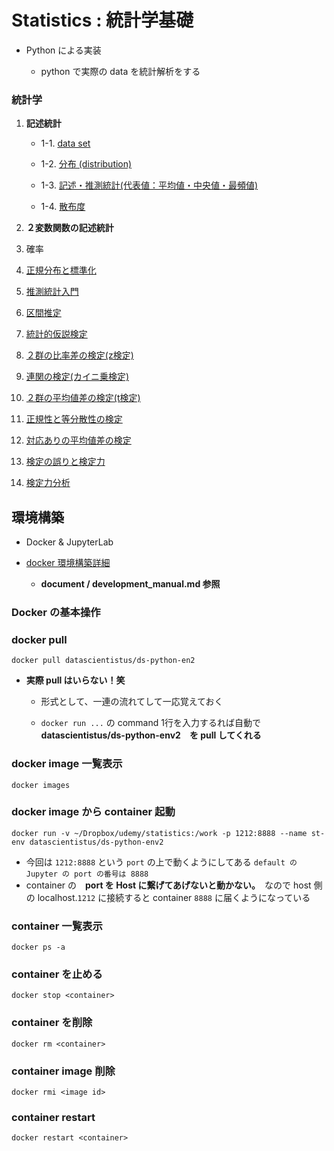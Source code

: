 # Statistics : 統計学基礎
- Python による実装

  - python で実際の data を統計解析をする
### 統計学
1. **記述統計**
   - 1-1. [data set](01_descriptive_st/00_data_set.ipynb)

   - 1-2. [分布 (distribution)](01_descriptive_st/01_distribution.ipynb)

   - 1-3. [記述・推測統計(代表値：平均値・中央値・最頻値)](01_descriptive_st/02_des_inf_st.ipynb)

   - 1-4. [散布度]()

2. **２変数関数の記述統計**

3. 確率

4. [正規分布と標準化]()

5. [推測統計入門]()

6. [区間推定]()

7. [統計的仮説検定]()

8. [２群の比率差の検定(z検定)]()

9.  [連関の検定(カイニ乗検定)]()

10. [２群の平均値差の検定(t検定)]()

11. [正規性と等分散性の検定]()

12. [対応ありの平均値差の検定]()

13. [検定の誤りと検定力]()

14. [検定力分析]()

## 環境構築
- Docker & JupyterLab

- [docker 環境構築詳細](document/devlopment_manual.md#anchor1)

  - **document / development_manual.md 参照**

### Docker の基本操作
### docker pull
    docker pull datascientistus/ds-python-en2
- **実際 pull はいらない！笑**
  - 形式として、一連の流れてして一応覚えておく

  - `docker run ...` の command 1行を入力するれば自動で　**datascientistus/ds-python-env2　を pull してくれる**
### docker image 一覧表示
    docker images
### docker image から container 起動
    docker run -v ~/Dropbox/udemy/statistics:/work -p 1212:8888 --name st-env datascientistus/ds-python-env2
- 今回は `1212:8888` という `port` の上で動くようにしてある `default の Jupyter の port の番号は 8888`
- container の　**port を Host に繋げてあげないと動かない。**　なので host 側の localhost.`1212` に接続すると container `8888` に届くようになっている
### container 一覧表示
    docker ps -a
### container を止める
    docker stop <container>
### container を削除
    docker rm <container>
### container image 削除
    docker rmi <image id>
### container restart
    docker restart <container>
